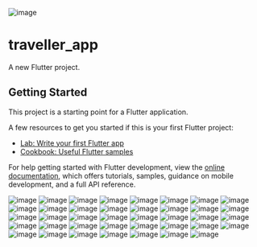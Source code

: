 ![image](https://github.com/user-attachments/assets/10e0f146-67dc-4d49-98e4-3a4f81602b7f)
# traveller_app

A new Flutter project.

## Getting Started

This project is a starting point for a Flutter application.

A few resources to get you started if this is your first Flutter project:

- [Lab: Write your first Flutter app](https://docs.flutter.dev/get-started/codelab)
- [Cookbook: Useful Flutter samples](https://docs.flutter.dev/cookbook)

For help getting started with Flutter development, view the
[online documentation](https://docs.flutter.dev/), which offers tutorials,
samples, guidance on mobile development, and a full API reference.

![image](https://github.com/user-attachments/assets/c1b5dce2-db61-4e8f-9ee8-500ce7c99e6f)
![image](https://github.com/user-attachments/assets/12b8f52d-61dc-4bf9-93f4-565e43ba55ae)
![image](https://github.com/user-attachments/assets/eac57f6c-bda3-4daf-a9d8-3b89d094f255)
![image](https://github.com/user-attachments/assets/58c461d4-79b4-4d27-9bb0-82c755c4db62)
![image](https://github.com/user-attachments/assets/4655ff31-d74e-47fb-a5cb-796b52aa29b2)
![image](https://github.com/user-attachments/assets/25ae9449-b691-4b33-84a4-51e69b2be420)
![image](https://github.com/user-attachments/assets/3b50e97b-f357-413c-a538-dd37e89238ec)
![image](https://github.com/user-attachments/assets/fd79f4e3-0282-4e51-8ed9-76716c9e53d6)
![image](https://github.com/user-attachments/assets/8c9c68d1-a897-4751-9397-dd9f84890871)
![image](https://github.com/user-attachments/assets/abceb2c6-04b9-4fe0-9e1b-de4bbe879beb)
![image](https://github.com/user-attachments/assets/93361d4d-2ae6-4698-a6ba-3ed74f6b6878)
![image](https://github.com/user-attachments/assets/8aeced34-6c52-4563-9145-b98ac0f08f67)
![image](https://github.com/user-attachments/assets/dc532b78-1883-4987-8d6d-2493e02e1213)
![image](https://github.com/user-attachments/assets/14c6f5c8-e3f1-4083-b4b3-2628c05edf83)
![image](https://github.com/user-attachments/assets/69dfc782-3b77-4dae-a49f-5e325e5e32b3)
![image](https://github.com/user-attachments/assets/c3c6a101-5166-4509-ac72-4fc58da526fe)
![image](https://github.com/user-attachments/assets/84999852-5e97-4c32-a9b9-11edc25d503a)
![image](https://github.com/user-attachments/assets/00062dff-467d-4cff-a03d-d89d56b3cb53)
![image](https://github.com/user-attachments/assets/844e6bf2-56e2-4aad-94e3-e50acf405f6e)
![image](https://github.com/user-attachments/assets/03f0aa8a-c0d9-479b-a76f-ca0ba6ab3cad)
![image](https://github.com/user-attachments/assets/0f97db2d-c5bc-47f4-be90-526bb4827c25)
![image](https://github.com/user-attachments/assets/fdedd1ea-48b0-4766-9bef-2e62262ea028)
![image](https://github.com/user-attachments/assets/4f15ba8b-54ac-4f43-808b-1d8e955b740f)
![image](https://github.com/user-attachments/assets/eadc5c8d-d39c-4f83-a502-7c0b0dcf94d0)
![image](https://github.com/user-attachments/assets/c835cc13-f550-4a10-9822-753324b3d071)
![image](https://github.com/user-attachments/assets/f4a7ade3-2cf6-4330-99c6-e8ea7abbdd91)
![image](https://github.com/user-attachments/assets/cb200199-282d-423c-9ada-d661e7f6756d)
![image](https://github.com/user-attachments/assets/bf59a051-4e07-4d20-8654-108bfa319705)
![image](https://github.com/user-attachments/assets/d281b466-f731-47a8-8b6d-1cac87dfc1d7)
![image](https://github.com/user-attachments/assets/f9973e9a-2a21-43b8-9f63-ae2f0e1c08ad)
![image](https://github.com/user-attachments/assets/72100650-ddc0-42f2-9db9-a0088fd4ea72)
![image](https://github.com/user-attachments/assets/91459db9-0dfd-4a04-a83f-7506b3c4c43c)
![image](https://github.com/user-attachments/assets/1023e1fc-e264-4d36-9d23-1247d876517d)
![image](https://github.com/user-attachments/assets/309212bb-3e9e-45bd-a7c9-111790628edf)
![image](https://github.com/user-attachments/assets/a2134207-e7b5-4279-b5ac-318621572104)
![image](https://github.com/user-attachments/assets/b328d2d5-da97-4fee-9ec7-e0d03c6eaa93)
![image](https://github.com/user-attachments/assets/02bc03e7-d349-4216-bb87-e98c307420a6)
![image](https://github.com/user-attachments/assets/e8dd9229-dd27-471b-b774-ec7dc9d88eb4)
![image](https://github.com/user-attachments/assets/607ee1e5-b58e-4dfb-8a47-4431fbc62bda)






